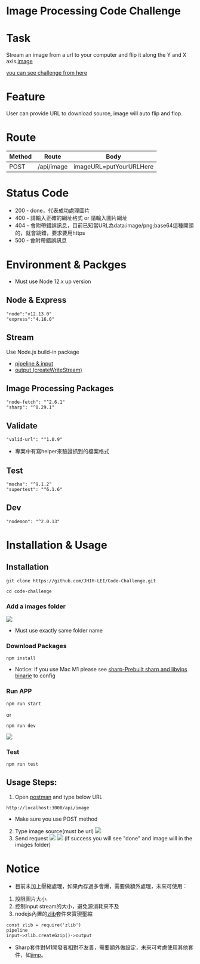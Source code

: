 # Image Processing Code Challenge

# Task
Stream an image from a url to your computer and flip it along the Y and X axis.[image](https://images.unsplash.com/photo-1631086459990-06bc4d7ad6cf)

[you can see challenge from here](https://gist.github.com/skylinezum/7e92b87c07570c26bf624c7176874480)

# Feature
User can provide URL to download source, image will auto flip and flop.


# Route


| Method | Route | Body |
| -------- | -------- | -------- |
|   POST   | /api/image    | imageURL=putYourURLHere     |

# Status Code

* 200 - done，代表成功處理圖片
* 400 - 請輸入正確的網址格式 or 請輸入圖片網址
* 404 - 會附帶錯誤訊息，目前已知當URL為data:image/png;base64這種開頭的，就會跳錯，要求要用https
* 500 - 會附帶錯誤訊息

# Environment & Packges
* Must use Node 12.x up version

## Node & Express
```
"node":"v12.13.0"
"express":"4.16.0"
```

## Stream
Use Node.js build-in package
* [pipeline & input](https://nodejs.org/docs/latest-v12.x/api/stream.html#stream_stream_pipeline_streams_callback)
* [output (createWriteStream)](https://nodejs.org/docs/latest-v12.x/api/fs.html#fs_fs_createwritestream_path_options)

## Image Processing Packages
```
"node-fetch": "^2.6.1"
"sharp": "^0.29.1"
```

## Validate
```
"valid-url": "^1.0.9"
```
* 專案中有寫helper來驗證抓到的檔案格式
## Test
```
"mocha": "^9.1.2"
"supertest": "^6.1.6"
```

## Dev
```
"nodemon": "^2.0.13"
```

# Installation & Usage

## Installation

```
git clone https://github.com/JHIH-LEI/Code-Challenge.git
```
```
cd code-challenge
```

### Add a images folder

![](https://i.imgur.com/pDUfFn8.png)

* Must use exactly same folder name

### Download Packages
```
npm install
```

* Notice: If you use Mac M1 please see [sharp-Prebuilt sharp and libvips binarie](https://sharp.pixelplumbing.com/install#apple-m1) to config

### Run APP
```
npm run start
```
or
```
npm run dev
```
![](https://i.imgur.com/na0voO6.png)
### Test
```
npm run test
```
## Usage Steps:
1. Open [postman](https://www.postman.com/downloads/) and type below URL
```
http://localhost:3000/api/image
```
* Make sure you use POST method
2. Type image source(must be url)
![](https://i.imgur.com/YKtQkY3.png)
3. Send request
![](https://i.imgur.com/G8a4IHC.png)
![](https://i.imgur.com/EHsujha.png)
(if success you will see "done" and image will in the images folder)

# Notice
* 目前未加上壓縮處理，如果內存過多會爆，需要做額外處理，未來可使用：
1. 設限圖片大小
2. 控制input stream的大小，避免源消耗來不及 
3. nodejs內置的[zlib](https://nodejs.org/api/zlib.html)套件來實現壓縮
```
const zlib = require('zlib')
pipeline
input->zlib.createGzip()->output
```
* Sharp套件對M1開發者相對不友善，需要額外做設定，未來可考慮使用其他套件，如[jimp](https://www.npmjs.com/package/jimp)。
